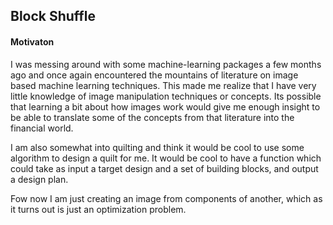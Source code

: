 ## Block Shuffle

#### Motivaton
I was messing around with some machine-learning packages a few months ago and once again encountered the mountains of literature on image based machine learning techniques. This made me realize that I have very little knowledge of image manipulation techniques or concepts. Its possible that learning a bit about how images work would give me enough insight to be able to translate some of the concepts from that literature into the financial world.

I am also somewhat into quilting and think it would be cool to use some algorithm to design a quilt for me. It would be cool to have a function which could take as input a target design and a set of building blocks, and output a design plan.

Fow now I am just creating an image from components of another, which as it turns out is just an optimization problem.

